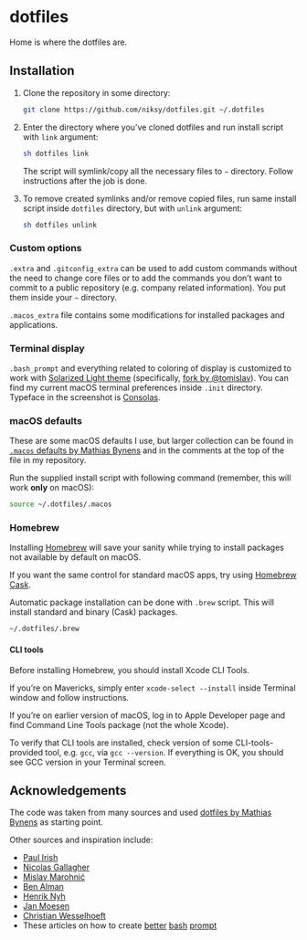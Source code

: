 # dotfiles

Home is where the dotfiles are.

## Installation

1. Clone the repository in some directory:

	```bash
	git clone https://github.com/niksy/dotfiles.git ~/.dotfiles
	```

1. Enter the directory where you’ve cloned dotfiles and run install script with `link` argument:

	```bash
	sh dotfiles link
	```

	The script will symlink/copy all the necessary files to `~` directory. Follow instructions after the job is done.

1. To remove created symlinks and/or remove copied files, run same install script inside `dotfiles` directory, but with `unlink` argument:

	```bash
	sh dotfiles unlink
	```

### Custom options

`.extra` and `.gitconfig_extra` can be used to add custom commands without the need to change core files or to add the commands you don’t want to commit to a public repository (e.g. company related information). You put them inside your `~` directory.

`.macos_extra` file contains some modifications for installed packages and applications.

### Terminal display

`.bash_prompt` and everything related to coloring of display is customized to work with [Solarized Light theme](https://github.com/altercation/solarized) (specifically, [fork by @tomislav](https://github.com/tomislav/osx-terminal.app-colors-solarized)). You can find my current macOS terminal preferences inside `.init` directory. Typeface in the screenshot is [Consolas](https://en.wikipedia.org/wiki/Consolas).

### macOS defaults

These are some macOS defaults I use, but larger collection can be found in [`.macos` defaults by Mathias Bynens](https://github.com/mathiasbynens/dotfiles/blob/master/.macos) and in the comments at the top of the file in my repository.

Run the supplied install script with following command (remember, this will work **only** on macOS):

```bash
source ~/.dotfiles/.macos
```

### Homebrew

Installing [Homebrew](https://brew.sh/) will save your sanity while trying to install packages not available by default on macOS.

If you want the same control for standard macOS apps, try using [Homebrew Cask](https://caskroom.io/).

Automatic package installation can be done with `.brew` script. This will install standard and binary (Cask) packages.

```bash
~/.dotfiles/.brew
```

#### CLI tools

Before installing Homebrew, you should install Xcode CLI Tools.

If you’re on Mavericks, simply enter `xcode-select --install` inside Terminal window and follow instructions.

If you’re on earlier version of macOS, log in to Apple Developer page and find Command Line Tools package (not the whole Xcode).

To verify that CLI tools are installed, check version of some CLI-tools-provided tool, e.g. `gcc`, via `gcc --version`. If everything is OK, you should see GCC version in your Terminal screen.

## Acknowledgements

The code was taken from many sources and used [dotfiles by Mathias Bynens](https://github.com/mathiasbynens/dotfiles) as starting point.

Other sources and inspiration include:

* [Paul Irish](https://github.com/paulirish/dotfiles)
* [Nicolas Gallagher](https://github.com/necolas/dotfiles)
* [Mislav Marohnić](https://github.com/mislav/dotfiles)
* [Ben Alman](https://github.com/cowboy/dotfiles)
* [Henrik Nyh](https://github.com/henrik/dotfiles)
* [Jan Moesen](https://github.com/janmoesen/tilde)
* [Christian Wesselhoeft](https://github.com/xtian/dotfiles)
* These articles on how to create [better](https://lifehacker.com/5840450/add-a-handy-separator-between-commands-in-your-terminal-on-mac-os-x-and-linux) [bash](https://net.tutsplus.com/tutorials/other/how-to-customize-the-command-prompt/) [prompt](https://net.tutsplus.com/tutorials/tools-and-tips/how-to-customize-your-command-prompt/)
